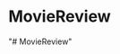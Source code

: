 # MovieReview
 
"# MovieReview" 
<!-- <img style="height:450px;width: 810px;"  src="data:image/<%=image.img.contentType%>;base64,<%=image.img.data.toString('base64')%>">-->